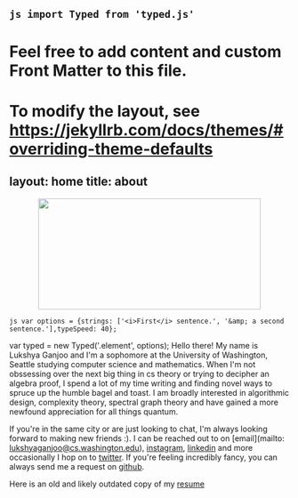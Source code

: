 ```js import Typed from 'typed.js'```
---
# Feel free to add content and custom Front Matter to this file.
# To modify the layout, see https://jekyllrb.com/docs/themes/#overriding-theme-defaults

layout: home
title: about
---
<p align="center">
  <img height = 200 width = 400 src="images/lukshya.jpeg">
</p> 


```js var options = {strings: ['<i>First</i> sentence.', '&amp; a second sentence.'],typeSpeed: 40};```

var typed = new Typed('.element', options);
Hello there! My name is Lukshya Ganjoo and 
I'm a sophomore at the University of 
Washington, Seattle studying computer science 
and mathematics. When I'm not 
obssessing over the next big thing in 
cs theory or trying to decipher an 
algebra proof, I spend a lot of my 
time writing and finding novel ways 
to spruce up the humble bagel and toast. I am 
broadly interested in algorithmic 
design, complexity theory, spectral 
graph theory and have gained a more newfound 
appreciation for all things quantum.


If you're in the same city or are just looking to chat, I'm always looking forward to 
making new friends :). I can be reached out to on [email](mailto: 
lukshyaganjoo@cs.washington.edu), 
[instagram](https://www.instagram.com/matchstickmaan/), 
[linkedin](https://www.linkedin.com/in/lukshya-ganjoo-163a971b0/) 
and more occasionally I hop on to [twitter](https://twitter.com/matchstickmaan). If you're feeling incredibly fancy, you can always send me a request on 
[github](https://github.com/lukshyaganjoo).

Here is an old and likely outdated copy of my [resume](images/resume.pdf)
